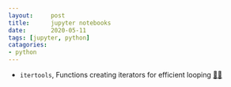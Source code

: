 ```yaml
---
layout:     post
title:      jupyter notebooks 
date:       2020-05-11
tags: [jupyter, python]
catagories:
- python
---
```


* `itertools`, Functions creating iterators for efficient looping
  [🔗🔗](https://github.com/gaonagliu/gaonagliu.github.io/blob/master/ipynb/itertools.ipynb)

  
  